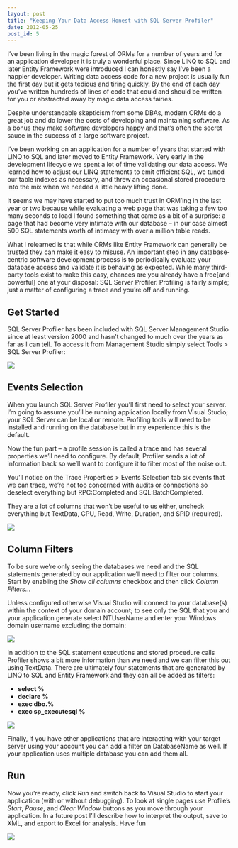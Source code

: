 ```yaml
---
layout: post
title: "Keeping Your Data Access Honest with SQL Server Profiler"
date: 2012-05-25
post_id: 5
---
```


I’ve been living in the magic forest of ORMs for a number of years and for an application developer it is truly a wonderful place. Since LINQ to SQL and later Entity Framework were introduced I can honestly say I’ve been a happier developer. Writing data access code for a new project is usually fun the first day but it gets tedious and tiring quickly. By the end of each day you’ve written hundreds of lines of code that could and should be written for you or abstracted away by magic data access fairies.

Despite understandable skepticism from some DBAs, modern ORMs do a great job and do lower the costs of developing and maintaining software. As a bonus they make software developers happy and that’s often the secret sauce in the success of a large software project.

I’ve been working on an application for a number of years that started with LINQ to SQL and later moved to Entity Framework. Very early in the development lifecycle we spent a lot of time validating our data access. We learned how to adjust our LINQ statements to emit efficient SQL, we tuned our table indexes as necessary, and threw an occasional stored procedure into the mix when we needed a little heavy lifting done.

It seems we may have started to put too much trust in ORM’ing in the last year or two because while evaluating a web page that was taking a few too many seconds to load I found something that came as a bit of a surprise: a page that had become very intimate with our database – in our case almost 500 SQL statements worth of intimacy with over a million table reads.

What I relearned is that while ORMs like Entity Framework can generally be trusted they can make it easy to misuse. An important step in any database-centric software development process is to periodically evaluate your database access and validate it is behaving as expected. While many third-party tools exist to make this easy, chances are you already have a free[and powerful] one at your disposal: SQL Server Profiler. Profiling is fairly simple; just a matter of configuring a trace and you’re off and running.

## Get Started

SQL Server Profiler has been included with SQL Server Management Studio since at least version 2000 and hasn’t changed to much over the years as far as I can tell. To access it from Management Studio simply select Tools > SQL Server Profiler:

![](https://andy-bhbtdzffahctcwh8.z01.azurefd.net/blog/sql-server-management-studio-636217947849891195.png)

## Events Selection

When you launch SQL Server Profiler you’ll first need to select your server. I’m going to assume you’ll be running application locally from Visual Studio; your SQL Server can be local or remote. Profiling tools will need to be installed and running on the database but in my experience this is the default.

Now the fun part – a profile session is called a trace and has several properties we’ll need to configure. By default, Profiler sends a lot of information back so we’ll want to configure it to filter most of the noise out.

You’ll notice on the Trace Properties > Events Selection tab six events that we can trace, we’re not too concerned with audits or connections so deselect everything but RPC:Completed and SQL:BatchCompleted.

They are a lot of columns that won’t be useful to us either, uncheck everything but TextData, CPU, Read, Write, Duration, and SPID (required).

![](https://andy-bhbtdzffahctcwh8.z01.azurefd.net/blog/profiler-events-selection-636217947841384633.png)

## Column Filters

To be sure we’re only seeing the databases we need and the SQL statements generated by our application we’ll need to filter our columns. Start by enabling the _Show all columns_ checkbox and then click _Column Filters…_

Unless configured otherwise Visual Studio will connect to your database(s) within the context of your domain account; to see only the SQL that you and your application generate select NTUserName and enter your Windows domain username excluding the domain:

![](https://andy-bhbtdzffahctcwh8.z01.azurefd.net/blog/nt-user-name-636217947827014503.png)

In addition to the SQL statement executions and stored procedure calls Profiler shows a bit more information than we need and we can filter this out using TextData. There are ultimately four statements that are generated by LINQ to SQL and Entity Framework and they can all be added as filters:

*   **select %**
*   **declare %**
*   **exec dbo.%**
*   **exec sp_executesql %**

![](https://andy-bhbtdzffahctcwh8.z01.azurefd.net/blog/text-data-636217947858636756.png)

Finally, if you have other applications that are interacting with your target server using your account you can add a filter on DatabaseName as well. If your application uses multiple database you can add them all.

## Run

Now you’re ready, click _Run_ and switch back to Visual Studio to start your application (with or without debugging). To look at single pages use Profile’s _Start_, _Pause_, and _Clear Window_ buttons as you move through your application. In a future post I’ll describe how to interpret the output, save to XML, and export to Excel for analysis. Have fun

![](https://andy-bhbtdzffahctcwh8.z01.azurefd.net/blog/profile-output-636217947831217908.png)